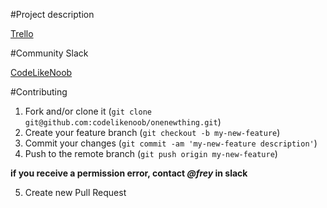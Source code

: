 #Project description

[Trello](https://trello.com/b/8j9K5XaA/onenewthing)

#Community Slack

[CodeLikeNoob](http://codelikenoob.frey.su/)

#Contributing

1. Fork and/or clone it (`git clone git@github.com:codelikenoob/onenewthing.git`)
2. Create your feature branch (`git checkout -b my-new-feature`)
3. Commit your changes (`git commit -am 'my-new-feature description'`)
4. Push to the remote branch (`git push origin my-new-feature`)

**if you receive a permission error, contact *@frey* in slack**

5. Create new Pull Request
